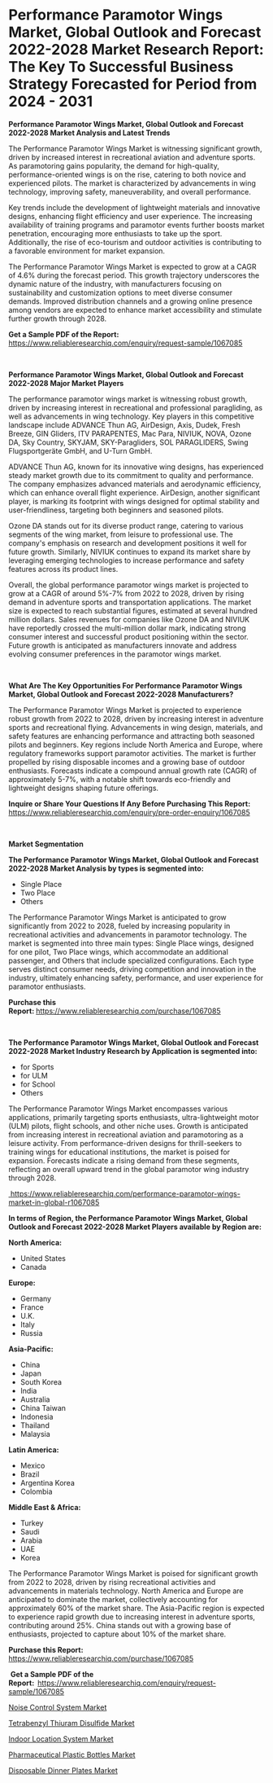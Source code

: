 <p><h1>Performance Paramotor Wings Market, Global Outlook and Forecast 2022-2028 Market Research Report: The Key To Successful Business Strategy Forecasted for Period from 2024 - 2031</h1></p><p><strong>Performance Paramotor Wings Market, Global Outlook and Forecast 2022-2028 Market Analysis and Latest Trends</strong></p>
<p><p>The Performance Paramotor Wings Market is witnessing significant growth, driven by increased interest in recreational aviation and adventure sports. As paramotoring gains popularity, the demand for high-quality, performance-oriented wings is on the rise, catering to both novice and experienced pilots. The market is characterized by advancements in wing technology, improving safety, maneuverability, and overall performance. </p><p>Key trends include the development of lightweight materials and innovative designs, enhancing flight efficiency and user experience. The increasing availability of training programs and paramotor events further boosts market penetration, encouraging more enthusiasts to take up the sport. Additionally, the rise of eco-tourism and outdoor activities is contributing to a favorable environment for market expansion.</p><p>The Performance Paramotor Wings Market is expected to grow at a CAGR of 4.6% during the forecast period. This growth trajectory underscores the dynamic nature of the industry, with manufacturers focusing on sustainability and customization options to meet diverse consumer demands. Improved distribution channels and a growing online presence among vendors are expected to enhance market accessibility and stimulate further growth through 2028.</p></p>
<p><strong>Get a Sample PDF of the Report:&nbsp;</strong> <a href="https://www.reliableresearchiq.com/enquiry/request-sample/1067085">https://www.reliableresearchiq.com/enquiry/request-sample/1067085</a></p>
<p>&nbsp;</p>
<p><strong>Performance Paramotor Wings Market, Global Outlook and Forecast 2022-2028 Major Market Players</strong></p>
<p><p>The performance paramotor wings market is witnessing robust growth, driven by increasing interest in recreational and professional paragliding, as well as advancements in wing technology. Key players in this competitive landscape include ADVANCE Thun AG, AirDesign, Axis, Dudek, Fresh Breeze, GIN Gliders, ITV PARAPENTES, Mac Para, NIVIUK, NOVA, Ozone DA, Sky Country, SKYJAM, SKY-Paragliders, SOL PARAGLIDERS, Swing Flugsportgeräte GmbH, and U-Turn GmbH.</p><p>ADVANCE Thun AG, known for its innovative wing designs, has experienced steady market growth due to its commitment to quality and performance. The company emphasizes advanced materials and aerodynamic efficiency, which can enhance overall flight experience. AirDesign, another significant player, is marking its footprint with wings designed for optimal stability and user-friendliness, targeting both beginners and seasoned pilots.</p><p>Ozone DA stands out for its diverse product range, catering to various segments of the wing market, from leisure to professional use. The company's emphasis on research and development positions it well for future growth. Similarly, NIVIUK continues to expand its market share by leveraging emerging technologies to increase performance and safety features across its product lines.</p><p>Overall, the global performance paramotor wings market is projected to grow at a CAGR of around 5%-7% from 2022 to 2028, driven by rising demand in adventure sports and transportation applications. The market size is expected to reach substantial figures, estimated at several hundred million dollars. Sales revenues for companies like Ozone DA and NIVIUK have reportedly crossed the multi-million dollar mark, indicating strong consumer interest and successful product positioning within the sector. Future growth is anticipated as manufacturers innovate and address evolving consumer preferences in the paramotor wings market.</p></p>
<p>&nbsp;</p>
<p><strong>What Are The Key Opportunities For Performance Paramotor Wings Market, Global Outlook and Forecast 2022-2028 Manufacturers?</strong></p>
<p><p>The Performance Paramotor Wings Market is projected to experience robust growth from 2022 to 2028, driven by increasing interest in adventure sports and recreational flying. Advancements in wing design, materials, and safety features are enhancing performance and attracting both seasoned pilots and beginners. Key regions include North America and Europe, where regulatory frameworks support paramotor activities. The market is further propelled by rising disposable incomes and a growing base of outdoor enthusiasts. Forecasts indicate a compound annual growth rate (CAGR) of approximately 5-7%, with a notable shift towards eco-friendly and lightweight designs shaping future offerings.</p></p>
<p><strong>Inquire or Share Your Questions If Any Before Purchasing This Report:</strong> <a href="https://www.reliableresearchiq.com/enquiry/pre-order-enquiry/1067085">https://www.reliableresearchiq.com/enquiry/pre-order-enquiry/1067085</a></p>
<p>&nbsp;</p>
<p><strong>Market Segmentation</strong></p>
<p><strong>The Performance Paramotor Wings Market, Global Outlook and Forecast 2022-2028 Market Analysis by types is segmented into:</strong></p>
<p><ul><li>Single Place</li><li>Two Place</li><li>Others</li></ul></p>
<p><p>The Performance Paramotor Wings Market is anticipated to grow significantly from 2022 to 2028, fueled by increasing popularity in recreational activities and advancements in paramotor technology. The market is segmented into three main types: Single Place wings, designed for one pilot, Two Place wings, which accommodate an additional passenger, and Others that include specialized configurations. Each type serves distinct consumer needs, driving competition and innovation in the industry, ultimately enhancing safety, performance, and user experience for paramotor enthusiasts.</p></p>
<p><strong>Purchase this Report:&nbsp;</strong><a href="https://www.reliableresearchiq.com/purchase/1067085">https://www.reliableresearchiq.com/purchase/1067085</a></p>
<p>&nbsp;</p>
<p><strong>The Performance Paramotor Wings Market, Global Outlook and Forecast 2022-2028 Market Industry Research by Application is segmented into:</strong></p>
<p><ul><li>for Sports</li><li>for ULM</li><li>for School</li><li>Others</li></ul></p>
<p><p>The Performance Paramotor Wings Market encompasses various applications, primarily targeting sports enthusiasts, ultra-lightweight motor (ULM) pilots, flight schools, and other niche uses. Growth is anticipated from increasing interest in recreational aviation and paramotoring as a leisure activity. From performance-driven designs for thrill-seekers to training wings for educational institutions, the market is poised for expansion. Forecasts indicate a rising demand from these segments, reflecting an overall upward trend in the global paramotor wing industry through 2028.</p></p>
<p><a href="https://www.reliableresearchiq.com/performance-paramotor-wings-market-in-global-r1067085">&nbsp;https://www.reliableresearchiq.com/performance-paramotor-wings-market-in-global-r1067085</a></p>
<p><strong>In terms of Region, the Performance Paramotor Wings Market, Global Outlook and Forecast 2022-2028 Market Players available by Region are:</strong></p>
<p>
    <p> <strong> North America: </strong>
        <ul>
            <li>United States</li>
            <li>Canada</li>
        </ul>
        </p> 
    <p> <strong> Europe: </strong>
        <ul>
            <li>Germany</li>
            <li>France</li>
            <li>U.K.</li>
            <li>Italy</li>
            <li>Russia</li>
        </ul>
        </p> 
    <p> <strong> Asia-Pacific: </strong>
        <ul>
            <li>China</li>
            <li>Japan</li>
            <li>South Korea</li>
            <li>India</li>
            <li>Australia</li>
            <li>China Taiwan</li>
            <li>Indonesia</li>
            <li>Thailand</li>
            <li>Malaysia</li>
        </ul>
        </p> 
    <p> <strong> Latin America: </strong>
        <ul>
            <li>Mexico</li>
            <li>Brazil</li>
            <li>Argentina Korea</li>
            <li>Colombia</li>
        </ul>
        </p> 
    <p> <strong> Middle East & Africa: </strong>
        <ul>
            <li>Turkey</li>
            <li>Saudi</li>
            <li>Arabia</li>
            <li>UAE</li>
            <li>Korea</li>
        </ul>
    </p>
    </p>
<p><p>The Performance Paramotor Wings Market is poised for significant growth from 2022 to 2028, driven by rising recreational activities and advancements in materials technology. North America and Europe are anticipated to dominate the market, collectively accounting for approximately 60% of the market share. The Asia-Pacific region is expected to experience rapid growth due to increasing interest in adventure sports, contributing around 25%. China stands out with a growing base of enthusiasts, projected to capture about 10% of the market share.</p></p>
<p><strong>Purchase this Report: </strong><a href="https://www.reliableresearchiq.com/purchase/1067085">https://www.reliableresearchiq.com/purchase/1067085</a></p>
<p>&nbsp;<strong>Get a Sample PDF of the Report:&nbsp;&nbsp;</strong><a href="https://www.reliableresearchiq.com/enquiry/request-sample/1067085">https://www.reliableresearchiq.com/enquiry/request-sample/1067085</a></p>
<p><strong></strong></p>
<p><p><a href="https://www.linkedin.com/pulse/global-market-pulse-trends-growth-analysis-noise-control-system-iez6c?trackingId=CAzNrPf9QHSIAdri3ikZlA%3D%3D">Noise Control System Market</a></p><p><a href="https://medium.com/@danialhayes/tetrabenzyl-thiuram-disulfide-market-growth-outlook-from-2024-to-2031-and-it-is-projecting-at-11-3-6597edb64d9b">Tetrabenzyl Thiuram Disulfide Market</a></p><p><a href="https://www.linkedin.com/pulse/global-indoor-location-system-industry-analysis-report-l68je?trackingId=DQTuWWXMTT6uceRYY0PG%2Bg%3D%3D">Indoor Location System Market</a></p><p><a href="https://www.linkedin.com/pulse/pharmaceutical-plastic-bottles-market-size-type-packer-mtj6e?trackingId=sOYvyLQEQje50CD5%2B3%2BG6A%3D%3D">Pharmaceutical Plastic Bottles Market</a></p><p><a href="https://www.linkedin.com/pulse/disposable-dinner-plates-market-research-report-forecast-growth-nblqc?trackingId=3Vna89xjQ8uJItpeHm0kPQ%3D%3D">Disposable Dinner Plates Market</a></p></p>